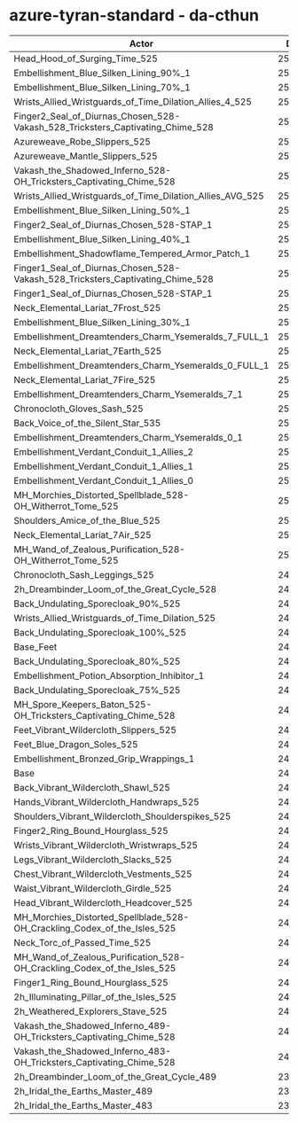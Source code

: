 # azure-tyran-standard - da-cthun
| Actor | DPS | Increase |
|---|:---:|:---:|
|Head_Hood_of_Surging_Time_525|256558|3.00%|
|Embellishment_Blue_Silken_Lining_90%_1|254180|2.05%|
|Embellishment_Blue_Silken_Lining_70%_1|253075|1.60%|
|Wrists_Allied_Wristguards_of_Time_Dilation_Allies_4_525|252771|1.48%|
|Finger2_Seal_of_Diurnas_Chosen_528-Vakash_528_Tricksters_Captivating_Chime_528|252768|1.48%|
|Azureweave_Robe_Slippers_525|252634|1.43%|
|Azureweave_Mantle_Slippers_525|252439|1.35%|
|Vakash_the_Shadowed_Inferno_528-OH_Tricksters_Captivating_Chime_528|252340|1.31%|
|Wrists_Allied_Wristguards_of_Time_Dilation_Allies_AVG_525|252043|1.19%|
|Embellishment_Blue_Silken_Lining_50%_1|251968|1.16%|
|Finger2_Seal_of_Diurnas_Chosen_528-STAP_1|251776|1.08%|
|Embellishment_Blue_Silken_Lining_40%_1|251413|0.94%|
|Embellishment_Shadowflame_Tempered_Armor_Patch_1|251340|0.91%|
|Finger1_Seal_of_Diurnas_Chosen_528-Vakash_528_Tricksters_Captivating_Chime_528|251204|0.85%|
|Finger1_Seal_of_Diurnas_Chosen_528-STAP_1|251174|0.84%|
|Neck_Elemental_Lariat_7Frost_525|250878|0.72%|
|Embellishment_Blue_Silken_Lining_30%_1|250857|0.71%|
|Embellishment_Dreamtenders_Charm_Ysemeralds_7_FULL_1|250726|0.66%|
|Neck_Elemental_Lariat_7Earth_525|250707|0.65%|
|Embellishment_Dreamtenders_Charm_Ysemeralds_0_FULL_1|250663|0.64%|
|Neck_Elemental_Lariat_7Fire_525|250627|0.62%|
|Embellishment_Dreamtenders_Charm_Ysemeralds_7_1|250498|0.57%|
|Chronocloth_Gloves_Sash_525|250400|0.53%|
|Back_Voice_of_the_Silent_Star_535|250376|0.52%|
|Embellishment_Dreamtenders_Charm_Ysemeralds_0_1|250272|0.48%|
|Embellishment_Verdant_Conduit_1_Allies_2|250256|0.47%|
|Embellishment_Verdant_Conduit_1_Allies_1|250201|0.45%|
|Embellishment_Verdant_Conduit_1_Allies_0|250190|0.45%|
|MH_Morchies_Distorted_Spellblade_528-OH_Witherrot_Tome_525|250149|0.43%|
|Shoulders_Amice_of_the_Blue_525|250135|0.42%|
|Neck_Elemental_Lariat_7Air_525|250044|0.39%|
|MH_Wand_of_Zealous_Purification_528-OH_Witherrot_Tome_525|250028|0.38%|
|Chronocloth_Sash_Leggings_525|249851|0.31%|
|2h_Dreambinder_Loom_of_the_Great_Cycle_528|249806|0.29%|
|Back_Undulating_Sporecloak_90%_525|249583|0.20%|
|Wrists_Allied_Wristguards_of_Time_Dilation_525|249541|0.19%|
|Back_Undulating_Sporecloak_100%_525|249540|0.19%|
|Base_Feet|249411|0.13%|
|Back_Undulating_Sporecloak_80%_525|249402|0.13%|
|Embellishment_Potion_Absorption_Inhibitor_1|249380|0.12%|
|Back_Undulating_Sporecloak_75%_525|249377|0.12%|
|MH_Spore_Keepers_Baton_525-OH_Tricksters_Captivating_Chime_528|249356|0.11%|
|Feet_Vibrant_Wildercloth_Slippers_525|249241|0.07%|
|Feet_Blue_Dragon_Soles_525|249148|0.03%|
|Embellishment_Bronzed_Grip_Wrappings_1|249126|0.02%|
|Base|249078|0.00%|
|Back_Vibrant_Wildercloth_Shawl_525|248980|-0.04%|
|Hands_Vibrant_Wildercloth_Handwraps_525|248966|-0.04%|
|Shoulders_Vibrant_Wildercloth_Shoulderspikes_525|248962|-0.05%|
|Finger2_Ring_Bound_Hourglass_525|248938|-0.06%|
|Wrists_Vibrant_Wildercloth_Wristwraps_525|248926|-0.06%|
|Legs_Vibrant_Wildercloth_Slacks_525|248925|-0.06%|
|Chest_Vibrant_Wildercloth_Vestments_525|248853|-0.09%|
|Waist_Vibrant_Wildercloth_Girdle_525|248799|-0.11%|
|Head_Vibrant_Wildercloth_Headcover_525|248752|-0.13%|
|MH_Morchies_Distorted_Spellblade_528-OH_Crackling_Codex_of_the_Isles_525|248737|-0.14%|
|Neck_Torc_of_Passed_Time_525|248549|-0.21%|
|MH_Wand_of_Zealous_Purification_528-OH_Crackling_Codex_of_the_Isles_525|248520|-0.22%|
|Finger1_Ring_Bound_Hourglass_525|248449|-0.25%|
|2h_Illuminating_Pillar_of_the_Isles_525|247926|-0.46%|
|2h_Weathered_Explorers_Stave_525|246443|-1.06%|
|Vakash_the_Shadowed_Inferno_489-OH_Tricksters_Captivating_Chime_528|242766|-2.53%|
|Vakash_the_Shadowed_Inferno_483-OH_Tricksters_Captivating_Chime_528|241543|-3.03%|
|2h_Dreambinder_Loom_of_the_Great_Cycle_489|236897|-4.89%|
|2h_Iridal_the_Earths_Master_489|236636|-5.00%|
|2h_Iridal_the_Earths_Master_483|234936|-5.68%|
